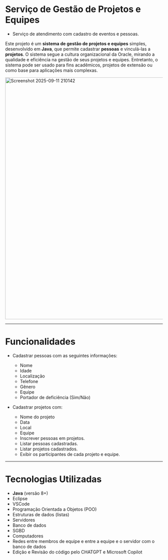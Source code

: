# Serviço de Gestão de Projetos e Equipes
- Serviço de atendimento com cadastro de eventos e pessoas.

Este projeto é um **sistema de gestão de projetos e equipes** simples, desenvolvido em **Java**, que permite cadastrar **pessoas** e vinculá-las a **projetos**. O sistema segue a cultura organizacional da Oracle, mirando a qualidade e eficiência na gestão de seus projetos e equipes. Entretanto, o sistema pode ser usado para fins acadêmicos, projetos de extensão ou como base para aplicações mais complexas.

<img width="998" height="770" alt="Screenshot 2025-09-11 210142" src="https://github.com/user-attachments/assets/658cfce4-aa11-4ced-8bca-854d50cc0c25" />

---

# Funcionalidades
- Cadastrar pessoas com as seguintes informações:
  - Nome
  - Idade
  - Localização
  - Telefone
  - Gênero
  - Equipe
  - Portador de deficiência (Sim/Não)

- Cadastrar projetos com:
  - Nome do projeto
  - Data
  - Local
  - Equipe
  - Inscrever pessoas em projetos.
  - Listar pessoas cadastradas.
  - Listar projetos cadastrados.
  - Exibir os participantes de cada projeto e equipe.

---

# Tecnologias Utilizadas

- **Java** (versão 8+)
- Eclipse
- VSCode
- Programação Orientada a Objetos (POO)
- Estruturas de dados (listas)
- Servidores
- Banco de dados
- SGBD
- Computadores
- Redes entre membros de equipe e entre a equipe e o servidor com o banco de dados
- Edição e Revisão do código pelo CHATGPT e Microsoft Copilot
